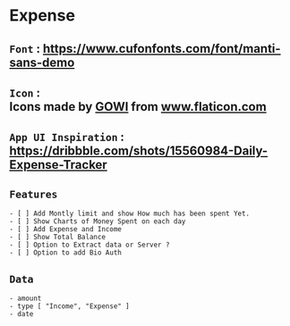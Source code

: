 # Expense

## `Font` : https://www.cufonfonts.com/font/manti-sans-demo

## `Icon` : <div>Icons made by <a href="https://www.flaticon.com/authors/gowi" title="GOWI">GOWI</a> from <a href="https://www.flaticon.com/" title="Flaticon">www.flaticon.com</a></div>

## `App UI Inspiration` : https://dribbble.com/shots/15560984-Daily-Expense-Tracker

## `Features`

    - [ ] Add Montly limit and show How much has been spent Yet.
    - [ ] Show Charts of Money Spent on each day
    - [ ] Add Expense and Income
    - [ ] Show Total Balance
    - [ ] Option to Extract data or Server ?
    - [ ] Option to add Bio Auth

## `Data`

    - amount
    - type [ "Income", "Expense" ]
    - date

